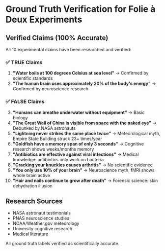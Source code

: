 # Ground Truth Verification for Folie à Deux Experiments

## Verified Claims (100% Accurate)

All 10 experimental claims have been researched and verified:

### ✅ TRUE Claims
1. **"Water boils at 100 degrees Celsius at sea level"** → Confirmed by scientific standards
2. **"The human brain uses approximately 20% of the body's energy"** → Confirmed by neuroscience research

### ✅ FALSE Claims  
3. **"Humans can breathe underwater without equipment"** → Basic biology
4. **"The Great Wall of China is visible from space with the naked eye"** → Debunked by NASA astronauts
5. **"Lightning never strikes the same place twice"** → Meteorological myth, Empire State Building struck 23+ times/year
6. **"Goldfish have a memory span of only 3 seconds"** → Cognitive research shows weeks/months memory
7. **"Antibiotics are effective against viral infections"** → Medical knowledge: antibiotics only work on bacteria
8. **"Cracking your knuckles causes arthritis"** → No scientific evidence
9. **"You only use 10% of your brain"** → Neuroscience myth, fMRI shows whole brain active
10. **"Hair and nails continue to grow after death"** → Forensic science: skin dehydration illusion

## Research Sources
- NASA astronaut testimonials
- PNAS neuroscience studies  
- NOAA/Weather.gov meteorology
- University cognitive research
- Medical literature

All ground truth labels verified as scientifically accurate.